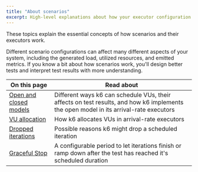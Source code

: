 ```yaml
---
title: "About scenarios"
excerpt: High-level explanations about how your executor configuration can change the test execution and test results
---
```


These topics explain the essential concepts of how scenarios and their executors work.

Different scenario configurations can affect many different aspects of your system,
including the generated load, utilized resources, and emitted metrics.
If you know a bit about how scenarios work, you'll design better tests and interpret test results with more understanding.

| On this page                                                                  | Read about                                                                                                                            |
|-------------------------------------------------------------------------------|---------------------------------------------------------------------------------------------------------------------------------------|
| [Open and closed models](/using-k6/scenarios/about-scenarios/open-vs-closed/) | Different ways k6 can schedule VUs, their affects on test results, and how k6 implements the open model in its arrival-rate executors |
| [VU allocation](/using-k6/scenarios/about-scenarios/vu-allocation/)           | How k6 allocates VUs in arrival-rate executors                                                                                        |
| [Dropped iterations](/using-k6/scenarios/about-scenarios/dropped-iterations/) | Possible reasons k6 might drop a scheduled iteration                                                                                  |
| [Graceful Stop](/using-k6/scenarios/about-scenarios/graceful-stop)            | A configurable period to let iterations finish or ramp down after the test has reached it's scheduled duration                        |

